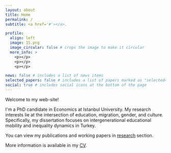 ```yaml
---
layout: about
title: Home
permalink: /
subtitle: <a href='#'></a>. 

profile:
  align: left
  image: 15.png
  image_circular: false # crops the image to make it circular
  more_info: >
    <p></p>
    <p></p>
    <p></p>

news: false # includes a list of news items
selected_papers: false # includes a list of papers marked as "selected={true}"
social: true # includes social icons at the bottom of the page
---
```



<p> </p>
Welcome to my web-site!

I'm a PhD candidate in Economics at Istanbul University. My research interests lie at the intersection of education, migration, gender, and culture. Specifically, my dissertation focuses on intergenerational educational mobility and inequality dynamics in Turkey.

You can view my publications and working papers in [research](https://eliferbay.github.io/publications/) section.

More information is available in my [CV](https://eliferbay.github.io/assets/pdf/CV_academic.pdf). 



